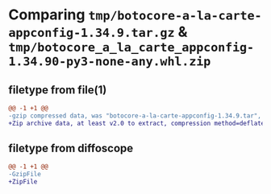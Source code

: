 # Comparing `tmp/botocore-a-la-carte-appconfig-1.34.9.tar.gz` & `tmp/botocore_a_la_carte_appconfig-1.34.90-py3-none-any.whl.zip`

## filetype from file(1)

```diff
@@ -1 +1 @@
-gzip compressed data, was "botocore-a-la-carte-appconfig-1.34.9.tar", last modified: Thu Dec 28 01:06:37 2023, max compression
+Zip archive data, at least v2.0 to extract, compression method=deflate
```

## filetype from diffoscope

```diff
@@ -1 +1 @@
-GzipFile
+ZipFile
```

